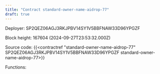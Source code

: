 ```yaml
---
title: "Contract standard-owner-name-aidrop-77"
draft: true
---
```

Deployer: SP2QEZ06AGJ3RKJPBV14SY1V5BBFNAW33D96YPGZF


 



Block height: 167604 (2024-09-27T23:53:32.000Z)

Source code: {{<contractref "standard-owner-name-aidrop-77" SP2QEZ06AGJ3RKJPBV14SY1V5BBFNAW33D96YPGZF standard-owner-name-aidrop-77>}}

Functions:


